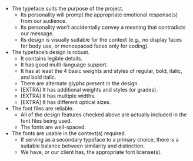 - The typeface suits the purpose of the project.
  - Its personality will prompt the appropriate emotional response(s) from our audience.
  - Its personality won’t accidentally convey a meaning that contradicts our message.
  - Its design is visually suitable for the context (e.g., no display faces for body use, or monospaced faces only for coding). 
- The typeface’s design is robust.
  - It contains legible details.
  - It has good multi-language support.
  - It has at least the 4 basic weights and styles of regular, bold, italic, and bold italic.
  - There are alternate glyphs present in the design.
  - [EXTRA] It has additional weights and styles (or grades).
  - [EXTRA] It has multiple widths.
  - [EXTRA] It has different optical sizes.
- The font files are reliable.
  - All of the design features checked above are actually included in the font files being used.
  - The fonts are well-spaced.
- The fonts are usable in the context(s) required.
  - If serving as a secondary typeface to a primary choice, there is a suitable balance between similarity and distinction.
  - We have, or our client has, the appropriate font license(s).

